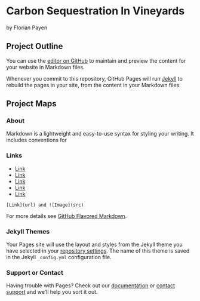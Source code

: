# Carbon Sequestration In Vineyards
by Florian Payen

## Project Outline
You can use the [editor on GitHub](https://github.com/f-payen/carbon-sequestration-in-vineyards/edit/gh-pages/index.md) to maintain and preview the content for your website in Markdown files.

Whenever you commit to this repository, GitHub Pages will run [Jekyll](https://jekyllrb.com/) to rebuild the pages in your site, from the content in your Markdown files.

## Project Maps
### About
Markdown is a lightweight and easy-to-use syntax for styling your writing. It includes conventions for

### Links
- [Link](./CC.html)
- [Link](./OA.html)
- [Link](./NT+CC.html)
- [Link](./OA+NT.html)
- [Link](./OA+NT+CC.html)


```
[Link](url) and ![Image](src)
```

For more details see [GitHub Flavored Markdown](https://guides.github.com/features/mastering-markdown/).

### Jekyll Themes

Your Pages site will use the layout and styles from the Jekyll theme you have selected in your [repository settings](https://github.com/f-payen/carbon-sequestration-in-vineyards/settings). The name of this theme is saved in the Jekyll `_config.yml` configuration file.

### Support or Contact

Having trouble with Pages? Check out our [documentation](https://docs.github.com/categories/github-pages-basics/) or [contact support](https://github.com/contact) and we’ll help you sort it out.
